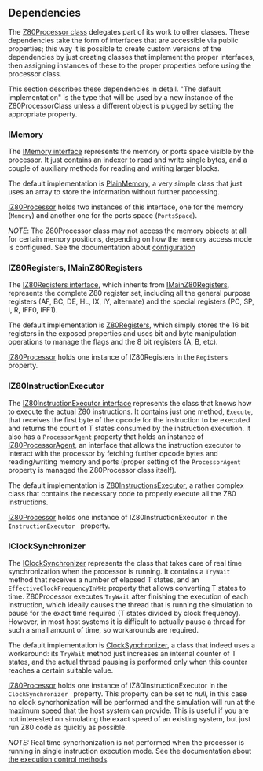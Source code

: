 ## Dependencies

The [Z80Processor class](../Main/Z80Processor.cs) delegates part of its work to other classes. These dependencies take the form of interfaces that are accessible via public properties; this way it is possible to create custom versions of the dependencies by just creating classes that implement the proper interfaces, then assigning instances of these to the proper properties before using the processor class.

This section describes these dependencies in detail. "The default implementation" is the type that will be used by a new instance of the Z80ProcessorClass unless a different object is plugged by setting the appropriate property. 

### IMemory

The [IMemory interface](../Main/Dependencies%20Interfaces/IMemory.cs) represents the memory or ports space visible by the processor. It just contains an indexer to read and write single bytes, and a couple of auxiliary methods for reading and writing larger blocks. 

The default implementation is [PlainMemory](../Main/Dependencies%20Implementations/PlainMemory.cs), a very simple class that just uses an array to store the information without further processing.

[IZ80Processor](../Main/IZ80Processor.cs) holds two instances of this interface, one for the memory (`Memory`) and another one for the ports space (`PortsSpace`).

_NOTE_: The Z80Processor class may not access the memory objects at all for certain memory positions, depending on how the memory access mode is configured. See the documentation about [configuration](Configuration.md) 

### IZ80Registers, IMainZ80Registers

The [IZ80Registers interface](../Main/Dependencies%20Interfaces/IZ80Registers.cs), which inherits from [IMainZ80Registers](../Main/Dependencies%20Interfaces/IMainZ80Registers.cs), represents the complete Z80 register set, including all the general purpose registers (AF, BC, DE, HL, IX, IY, alternate) and the special registers (PC, SP, I, R, IFF0, IFF1).

The default implementation is [Z80Registers](../Main/Dependencies%20Implementations/Z80Registers.cs), which simply stores the 16 bit registers in the exposed properties and uses bit and byte manipulation operations to manage the flags and the 8 bit registers (A, B, etc).

[IZ80Processor](../Main/IZ80Processor.cs) holds one instance of IZ80Registers in the `Registers` property.

### IZ80InstructionExecutor

The [IZ80InstructionExecutor interface](../Main/Dependencies%20Interfaces/IZ80InstructionExecutor.cs) represents the class that knows how to execute the actual Z80 instructions. It contains just one method, `Execute`, that receives the first byte of the opcode for the instruction to be executed and returns the count of T states consumed by the instruction execution. It also has a `ProcessorAgent` property that holds an instance of [IZ80ProcessorAgent](../Main/Dependencies%20Interfaces/IZ80ProcessorAgent.cs), an interface that allows the instruction executor to interact with the processor by fetching further opcode bytes and reading/writing memory and ports (proper setting of the `ProcessorAgent` property is managed the Z80Processor class itself).

The default implementation is [Z80InstructionsExecutor](../Main/Instructions%20Execution), a rather complex class that contains the necessary code to properly execute all the Z80 instructions.

[IZ80Processor](../Main/IZ80Processor.cs) holds one instance of IZ80InstructionExecutor in the `InstructionExecutor ` property.

### IClockSynchronizer

The [IClockSynchronizer](../Main/Dependencies%20Interfaces/IClockSynchronizer.cs) represents the class that takes care of real time synchronization when the processor is running. It contains a `TryWait` method that receives a number of elapsed T states, and an `EffectiveClockFrequencyInMHz` property that allows converting T states to time. Z80Processor executes `TryWait` after finishing the execution of each instruction, which ideally causes the thread that is running the simulation to pause for the exact time required (T states divided by clock frequency). However, in most host systems it is difficult to actually pause a thread for such a small amount of time, so workarounds are required.

The default implementation is [ClockSynchronizer](../Main/Dependencies%20Implementations/ClockSynchronizer.cs), a class that indeed uses a workaround: its `TryWait` method just increases an internal counter of T states, and the actual thread pausing is performed only when this counter reaches a certain suitable value.

[IZ80Processor](../Main/IZ80Processor.cs) holds one instance of IZ80InstructionExecutor in the `ClockSynchronizer ` property. This property can be set to _null_, in this case no clock syncrhonization will be performed and the simulation will run at the maximum speed that the host system can provide. This is useful if you are not interested on simulating the exact speed of an existing system, but just run Z80 code as quickly as possible.

_NOTE:_ Real time syncrhonization is not performed when the processor is running in single instruction execution mode. See the documentation about [the execution control methods](HowExecutionWorks.md).